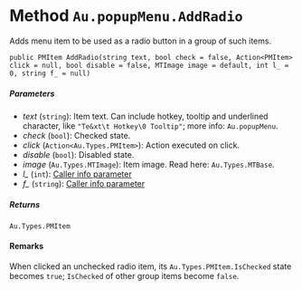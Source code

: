 # Method `Au.popupMenu.AddRadio`

Adds menu item to be used as a radio button in a group of such items.

```
public PMItem AddRadio(string text, bool check = false, Action<PMItem> click = null, bool disable = false, MTImage image = default, int l_ = 0, string f_ = null)
```

##### Parameters

- *text*  (`string`):
    Item text. Can include hotkey, tooltip and underlined character, like `"Te&xt\t Hotkey\0 Tooltip"`; more info: `Au.popupMenu`.
- *check*  (`bool`):
    Checked state.
- *click*  (`Action<Au.Types.PMItem>`):
    Action executed on click.
- *disable*  (`bool`):
    Disabled state.
- *image*  (`Au.Types.MTImage`):
    Item image. Read here: `Au.Types.MTBase`.
- *l_*  (`int`):
    [Caller info parameter](../articles/Caller%20info%20parameter.html)
- *f_*  (`string`):
    [Caller info parameter](../articles/Caller%20info%20parameter.html)

##### Returns

`Au.Types.PMItem`

#### Remarks

When clicked an unchecked radio item, its `Au.Types.PMItem.IsChecked` state becomes `true`; `IsChecked` of other group items become `false`.